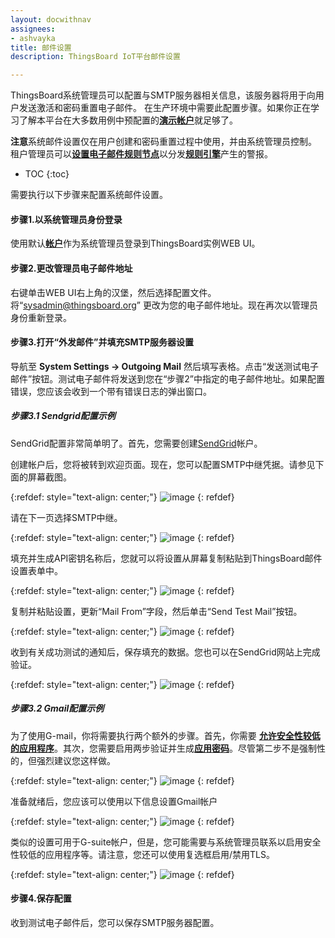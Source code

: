 ```yaml
---
layout: docwithnav
assignees:
- ashvayka
title: 邮件设置
description: ThingsBoard IoT平台邮件设置

---
```


ThingsBoard系统管理员可以配置与SMTP服务器相关信息，该服务器将用于向用户发送激活和密码重置电子邮件。
在生产环境中需要此配置步骤。如果你正在学习了解本平台在大多数用例中预配置的[**演示帐户**](/docs/samples/demo-account/#demo-tenant)就足够了。
  
**注意**系统邮件设置仅在用户创建和密码重置过程中使用，并由系统管理员控制。
租户管理员可以[**设置电子邮件规则节点**](/docs/user-guide/rule-engine-2-0/tutorials/send-email/)以分发[**规则引擎**](/docs/user-guide/rule-engine-2-0/re-getting-started/)产生的警报。 

* TOC
{:toc}

需要执行以下步骤来配置系统邮件设置。

#### 步骤1.以系统管理员身份登录

使用默认[**帐户**](/docs/samples/demo-account/#system-administrator)作为系统管理员登录到ThingsBoard实例WEB UI。

#### 步骤2.更改管理员电子邮件地址 

右键单击WEB UI右上角的汉堡，然后选择配置文件。将“sysadmin@thingsboard.org” 更改为您的电子邮件地址。现在再次以管理员身份重新登录。

#### 步骤3.打开“外发邮件”并填充SMTP服务器设置

导航至 **System Settings -> Outgoing Mail** 然后填写表格。点击“发送测试电子邮件”按钮。测试电子邮件将发送到您在“步骤2”中指定的电子邮件地址。如果配置错误，您应该会收到一个带有错误日志的弹出窗口。

##### 步骤3.1 Sendgrid配置示例

SendGrid配置非常简单明了。首先，您需要创建[SendGrid](https://sendgrid.com/)帐户。

创建帐户后，您将被转到欢迎页面。现在，您可以配置SMTP中继凭据。请参见下面的屏幕截图。

{:refdef: style="text-align: center;"}
![image](/images/user-guide/ui/mail/sendgrid-welcome.png)
{: refdef}

请在下一页选择SMTP中继。

{:refdef: style="text-align: center;"}
![image](/images/user-guide/ui/mail/sendgrid-smtp-relay.png)
{: refdef}

填充并生成API密钥名称后，您就可以将设置从屏幕复制粘贴到ThingsBoard邮件设置表单中。

{:refdef: style="text-align: center;"}
![image](/images/user-guide/ui/mail/sendgrid-token.png)
{: refdef}

复制并粘贴设置，更新“Mail From”字段，然后单击“Send Test Mail”按钮。

{:refdef: style="text-align: center;"}
![image](/images/user-guide/ui/mail/sendgrid-settings.png)
{: refdef}

收到有关成功测试的通知后，保存填充的数据。您也可以在SendGrid网站上完成验证。

{:refdef: style="text-align: center;"}
![image](/images/user-guide/ui/mail/sendgrid-it-works.png)
{: refdef}

##### 步骤3.2 Gmail配置示例

为了使用G-mail，你将需要执行两个额外的步骤。首先，你需要 [**允许安全性较低的应用程序**](https://support.google.com/accounts/answer/6010255?hl=en)。其次，您需要启用两步验证并生成[**应用密码**](https://support.google.com/accounts/answer/185833?hl=en)。尽管第二步不是强制性的，但强烈建议您这样做。

{:refdef: style="text-align: center;"}
![image](/images/user-guide/ui/mail/app-password.png)
{: refdef}

准备就绪后，您应该可以使用以下信息设置Gmail帐户

{:refdef: style="text-align: center;"}
![image](/images/user-guide/ui/mail/gmail-settings.png)
{: refdef}

类似的设置可用于G-suite帐户，但是，您可能需要与系统管理员联系以启用安全性较低的应用程序等。请注意，您还可以使用复选框启用/禁用TLS。

{:refdef: style="text-align: center;"}
![image](/images/user-guide/ui/mail/gsuite-settings.png)
{: refdef}


#### 步骤4.保存配置

收到测试电子邮件后，您可以保存SMTP服务器配置。
